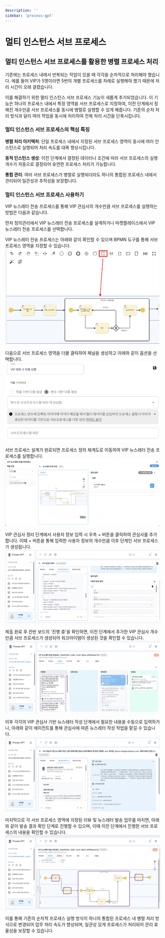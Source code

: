 ```yaml
---
description: ''
sidebar: 'process-gpt'
---
```


# 멀티 인스턴스 서브 프로세스

## 멀티 인스턴스 서브 프로세스를 활용한 병렬 프로세스 처리

기존에는 프로세스 내에서 반복되는 작업이 있을 때 각각을 순차적으로 처리해야 했습니다. 예를 들어 VIP가 5명이라면 5번의 개별 프로세스를 차례로 실행해야 했기 때문에 처리 시간이 오래 걸렸습니다.<br>

이를 해결하기 위한 멀티 인스턴스 서브 프로세스 기능이 새롭게 추가되었습니다. 이 기능은 하나의 프로세스 내에서 특정 영역을 서브 프로세스로 지정하여, 이전 단계에서 정해진 개수만큼 서브 프로세스를 동시에 병렬로 실행할 수 있게 해줍니다. 기존의 순차 처리 방식과 달리 여러 작업을 동시에 처리하여 전체 처리 시간을 단축시킵니다.<br>

### 멀티 인스턴스 서브 프로세스의 핵심 특징

**병렬 처리 아키텍처**: 단일 프로세스 내에서 지정된 서브 프로세스 영역이 동시에 여러 인스턴스로 실행되어 처리 속도를 대폭 향상시킵니다.<br>

**동적 인스턴스 생성**: 이전 단계에서 결정된 데이터나 조건에 따라 서브 프로세스의 실행 개수가 자동으로 결정되어 유연한 프로세스 처리가 가능합니다.<br>

**통합 관리**: 여러 서브 프로세스가 병렬로 실행되더라도 하나의 통합된 프로세스 내에서 관리되어 일관성과 추적성을 보장합니다.<br>

### 멀티 인스턴스 서브 프로세스 사용하기
VIP 뉴스레터 전송 프로세스를 통해 VIP 관심사의 개수만큼 서브 프로세스를 실행하는 방법은 다음과 같습니다.

먼저 정의관리에서 VIP 뉴스레터 전송 프로세스를 설계하거나 마켓플레이스에서 VIP 뉴스레터 전송 프로세스를 선택합니다.

VIP 뉴스레터 전송 프로세스는 아래와 같이 확인할 수 있으며 BPMN 도구를 통해 서브 프로세스 영역을 지정할 수 있습니다.<br>
![](../../uengine-image/process-gpt/multi-instance/multi-instance-1.png)

다음으로 서브 프로세스 영역을 더블 클릭하여 패널을 생성하고 아래와 같이 옵션을 선택합니다.<br>
![](../../uengine-image/process-gpt/multi-instance/multi-instance-3.png)

서브 프로세스 설계가 완료되면 프로세스 정의 체계도로 이동하여 VIP 뉴스레터 전송 프로세스를 실행합니다.<br>
![](../../uengine-image/process-gpt/multi-instance/multi-instance-2.png)

VIP 관심사 정리 단계에서 사용자 정보 입력 시 우측 + 버튼을 클릭하여 관심사를 추가합니다. 이때 + 버튼을 통해 입력한 사용자 정보의 개수만큼 이후 단계인 서브 프로세스가 생성됩니다.<br>
![](../../uengine-image/process-gpt/multi-instance/multi-instance-4.png)

제출 완료 후 칸반 보드의 '진행 중'을 확인하면, 이전 단계에서 추가한 VIP 관심사 개수만큼 서브 프로세스가 생성되어 워크아이템이 생성된 것을 확인할 수 있습니다.<br>
![](../../uengine-image/process-gpt/multi-instance/multi-instance-5.png)

이후 각각의 VIP 관심사 기반 뉴스레터 작성 단계에서 필요한 내용을 수동으로 입력하거나, 아래와 같이 에이전트를 통해 관심사에 따른 뉴스레터 작성 작업을 맡길 수 있습니다.<br>
![](../../uengine-image/process-gpt/multi-instance/multi-instance-6.png)

마지막으로 각 서브 프로세스 영역에 지정된 리뷰 및 뉴스레터 발송 업무를 마치면, 아래와 같이 발송 결과 확인 단계로 진행할 수 있으며, 이때 이전 단계에서 진행한 서브 프로세스의 내용을 확인할 수 있습니다.<br>
![](../../uengine-image/process-gpt/multi-instance/multi-instance-7.png)

이를 통해 기존의 순차적 프로세스 실행 방식이 하나의 통합된 프로세스 내 병렬 처리 방식으로 변경되어 업무 처리 속도가 향상되며, 일관성 있게 프로세스가 처리되어 관리 효율성을 보장할 수 있습니다.